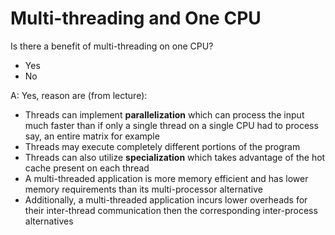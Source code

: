 # Multi-threading and One CPU

Is there a benefit of multi-threading on one CPU?

- Yes
- No

A: Yes, reason are (from lecture):

- Threads can implement **parallelization** which can process the input much faster than if only a single thread on a single CPU had to process say, an entire matrix for example
- Threads may execute completely different portions of the program
- Threads can also utilize **specialization** which takes advantage of the hot cache present on each thread
- A multi-threaded application is more memory efficient and has lower memory requirements than its multi-processor alternative
- Additionally, a multi-threaded application incurs lower overheads for their inter-thread communication then the corresponding inter-process alternatives
